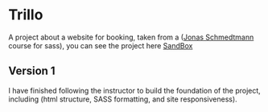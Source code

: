 # Trillo
A project about a website for booking, taken from a ([Jonas Schmedtmann](https://www.udemy.com/user/jonasschmedtmann/) course for sass), you can see the project here [SandBox](https://codesandbox.io/p/sandbox/trillo-qyrhdc)

## Version 1
I have finished following the instructor to build the foundation of the project, including (html structure, SASS formatting, and site responsiveness).
